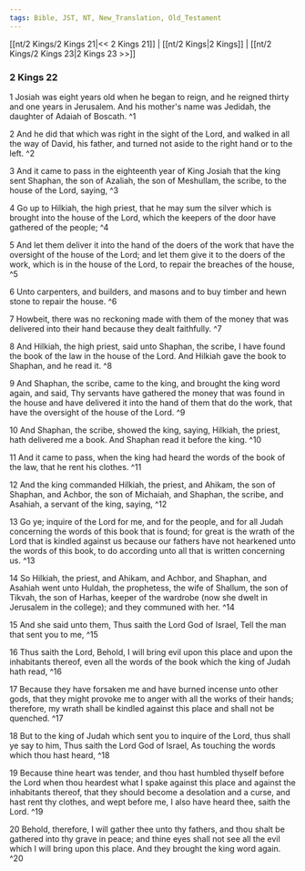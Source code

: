 ```yaml
---
tags: Bible, JST, NT, New_Translation, Old_Testament
---
```


[[nt/2 Kings/2 Kings 21|<< 2 Kings 21]] | [[nt/2 Kings|2 Kings]] | [[nt/2 Kings/2 Kings 23|2 Kings 23 >>]]

### 2 Kings 22

1 Josiah was eight years old when he began to reign, and he reigned thirty and one years in Jerusalem. And his mother\'s name was Jedidah, the daughter of Adaiah of Boscath.  ^1

2 And he did that which was right in the sight of the Lord, and walked in all the way of David, his father, and turned not aside to the right hand or to the left.  ^2

3 And it came to pass in the eighteenth year of King Josiah that the king sent Shaphan, the son of Azaliah, the son of Meshullam, the scribe, to the house of the Lord, saying,  ^3

4 Go up to Hilkiah, the high priest, that he may sum the silver which is brought into the house of the Lord, which the keepers of the door have gathered of the people;  ^4

5 And let them deliver it into the hand of the doers of the work that have the oversight of the house of the Lord; and let them give it to the doers of the work, which is in the house of the Lord, to repair the breaches of the house,  ^5

6 Unto carpenters, and builders, and masons and to buy timber and hewn stone to repair the house.  ^6

7 Howbeit, there was no reckoning made with them of the money that was delivered into their hand because they dealt faithfully.  ^7

8 And Hilkiah, the high priest, said unto Shaphan, the scribe, I have found the book of the law in the house of the Lord. And Hilkiah gave the book to Shaphan, and he read it.  ^8

9 And Shaphan, the scribe, came to the king, and brought the king word again, and said, Thy servants have gathered the money that was found in the house and have delivered it into the hand of them that do the work, that have the oversight of the house of the Lord.  ^9

10 And Shaphan, the scribe, showed the king, saying, Hilkiah, the priest, hath delivered me a book. And Shaphan read it before the king.  ^10

11 And it came to pass, when the king had heard the words of the book of the law, that he rent his clothes.  ^11

12 And the king commanded Hilkiah, the priest, and Ahikam, the son of Shaphan, and Achbor, the son of Michaiah, and Shaphan, the scribe, and Asahiah, a servant of the king, saying,  ^12

13 Go ye; inquire of the Lord for me, and for the people, and for all Judah concerning the words of this book that is found; for great is the wrath of the Lord that is kindled against us because our fathers have not hearkened unto the words of this book, to do according unto all that is written concerning us.  ^13

14 So Hilkiah, the priest, and Ahikam, and Achbor, and Shaphan, and Asahiah went unto Huldah, the prophetess, the wife of Shallum, the son of Tikvah, the son of Harhas, keeper of the wardrobe (now she dwelt in Jerusalem in the college); and they communed with her.  ^14

15 And she said unto them, Thus saith the Lord God of Israel, Tell the man that sent you to me,  ^15

16 Thus saith the Lord, Behold, I will bring evil upon this place and upon the inhabitants thereof, even all the words of the book which the king of Judah hath read,  ^16

17 Because they have forsaken me and have burned incense unto other gods, that they might provoke me to anger with all the works of their hands; therefore, my wrath shall be kindled against this place and shall not be quenched.  ^17

18 But to the king of Judah which sent you to inquire of the Lord, thus shall ye say to him, Thus saith the Lord God of Israel, As touching the words which thou hast heard,  ^18

19 Because thine heart was tender, and thou hast humbled thyself before the Lord when thou heardest what I spake against this place and against the inhabitants thereof, that they should become a desolation and a curse, and hast rent thy clothes, and wept before me, I also have heard thee, saith the Lord.  ^19

20 Behold, therefore, I will gather thee unto thy fathers, and thou shalt be gathered into thy grave in peace; and thine eyes shall not see all the evil which I will bring upon this place. And they brought the king word again.  ^20

 
